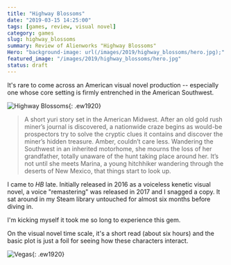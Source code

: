 ```yaml
---
title: "Highway Blossoms"
date: "2019-03-15 14:25:00"
tags: [games, review, visual novel]
category: games
slug: highway_blossoms
summary: Review of Alienworks "Highway Blossoms"
Hero: "background-image: url(/images/2019/highway_blossoms/hero.jpg);"
featured_image: "/images/2019/highway_blossoms/hero.jpg"
status: draft
---
```


It's rare to come across an American visual novel production -- especially one whose core setting is firmly entrenched in the American Southwest.

![Highway Blossoms]({filename}/images/2019/highway_blossoms/title.jpg "Highway Blossoms"){: .ew1920}

> A short yuri story set in the American Midwest. After an old gold rush miner’s journal is discovered, a nationwide craze begins as would-be prospectors try to solve the cryptic clues it contains and discover the miner’s hidden treasure. Amber, couldn’t care less. Wandering the Southwest in an inherited motorhome, she mourns the loss of her grandfather, totally unaware of the hunt taking place around her. It’s not until she meets Marina, a young hitchhiker wandering through the deserts of New Mexico, that things start to look up.

I came to *HB* late. Initially released in 2016 as a voiceless kenetic visual novel, a voice "remastering" was released in 2017 and I snagged a copy. It sat around in my Steam library untouched for almost six months before diving in.

I'm kicking myself it took me so long to experience this gem.

On the visual novel time scale, it's a short read (about six hours) and the basic plot is just a foil for seeing how these characters interact.

![Vegas]({filename}/images/2019/highway_blossoms/vegas.jpg "Vegas"){: .ew1920}

